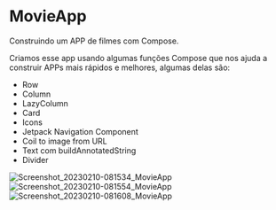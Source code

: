 # MovieApp
Construindo um APP de filmes com Compose.

Criamos esse app usando algumas funções Compose que nos ajuda a construir APPs mais rápidos e melhores, 
algumas delas são:

* Row
* Column
* LazyColumn
* Card
* Icons
* Jetpack Navigation Component
* Coil to image from URL
* Text com  buildAnnotatedString 
* Divider

![Screenshot_20230210-081534_MovieApp](https://user-images.githubusercontent.com/60984009/218081408-ed056c7a-d94c-4dc4-8d8a-b08cfba5134d.jpg)
![Screenshot_20230210-081554_MovieApp](https://user-images.githubusercontent.com/60984009/218081420-3feb4f96-18fb-429d-b2b8-bc8cdaba8d22.jpg)
![Screenshot_20230210-081608_MovieApp](https://user-images.githubusercontent.com/60984009/218081436-95c7d35a-87b5-4a53-b39c-37655c1f27ea.jpg)
